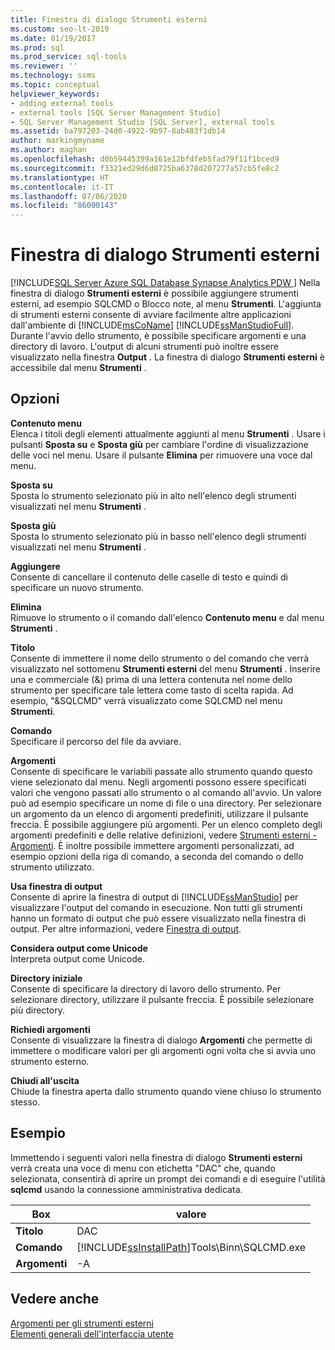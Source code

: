 ```yaml
---
title: Finestra di dialogo Strumenti esterni
ms.custom: seo-lt-2019
ms.date: 01/19/2017
ms.prod: sql
ms.prod_service: sql-tools
ms.reviewer: ''
ms.technology: ssms
ms.topic: conceptual
helpviewer_keywords:
- adding external tools
- external tools [SQL Server Management Studio]
- SQL Server Management Studio [SQL Server], external tools
ms.assetid: ba797203-24d0-4922-9b97-8ab483f1db14
author: markingmyname
ms.author: maghan
ms.openlocfilehash: d0b59445399a161e12bfdfeb5fad79f11f1bced9
ms.sourcegitcommit: f3321ed29d6d8725ba6378d207277a57cb5fe8c2
ms.translationtype: HT
ms.contentlocale: it-IT
ms.lasthandoff: 07/06/2020
ms.locfileid: "86000143"
---
```

# <a name="external-tools-dialog-box"></a>Finestra di dialogo Strumenti esterni
[!INCLUDE[SQL Server Azure SQL Database Synapse Analytics PDW ](../includes/applies-to-version/sql-asdb-asdbmi-asa-pdw.md)]
Nella finestra di dialogo **Strumenti esterni** è possibile aggiungere strumenti esterni, ad esempio SQLCMD o Blocco note, al menu **Strumenti**. L'aggiunta di strumenti esterni consente di avviare facilmente altre applicazioni dall'ambiente di [!INCLUDE[msCoName](../includes/msconame_md.md)] [!INCLUDE[ssManStudioFull](../includes/ssmanstudiofull-md.md)]. Durante l'avvio dello strumento, è possibile specificare argomenti e una directory di lavoro. L'output di alcuni strumenti può inoltre essere visualizzato nella finestra **Output** . La finestra di dialogo **Strumenti esterni** è accessibile dal menu **Strumenti** .  
  
## <a name="options"></a>Opzioni  
**Contenuto menu**  
Elenca i titoli degli elementi attualmente aggiunti al menu **Strumenti** . Usare i pulsanti **Sposta su** e **Sposta giù** per cambiare l'ordine di visualizzazione delle voci nel menu. Usare il pulsante **Elimina** per rimuovere una voce dal menu.  
  
**Sposta su**  
Sposta lo strumento selezionato più in alto nell'elenco degli strumenti visualizzati nel menu **Strumenti** .  
  
**Sposta giù**  
Sposta lo strumento selezionato più in basso nell'elenco degli strumenti visualizzati nel menu **Strumenti** .  
  
**Aggiungere**  
Consente di cancellare il contenuto delle caselle di testo e quindi di specificare un nuovo strumento.  
  
**Elimina**  
Rimuove lo strumento o il comando dall'elenco **Contenuto menu** e dal menu **Strumenti** .  
  
**Titolo**  
Consente di immettere il nome dello strumento o del comando che verrà visualizzato nel sottomenu **Strumenti esterni** del menu **Strumenti** . Inserire una e commerciale (&) prima di una lettera contenuta nel nome dello strumento per specificare tale lettera come tasto di scelta rapida. Ad esempio, "&SQLCMD" verrà visualizzato come SQLCMD nel menu **Strumenti**.  
  
**Comando**  
Specificare il percorso del file da avviare.  
  
**Argomenti**  
Consente di specificare le variabili passate allo strumento quando questo viene selezionato dal menu. Negli argomenti possono essere specificati valori che vengono passati allo strumento o al comando all'avvio. Un valore può ad esempio specificare un nome di file o una directory. Per selezionare un argomento da un elenco di argomenti predefiniti, utilizzare il pulsante freccia. È possibile aggiungere più argomenti. Per un elenco completo degli argomenti predefiniti e delle relative definizioni, vedere [Strumenti esterni - Argomenti](../ssms/use-of-sql-server-features-and-capabilities-wwi-oltp.md). È inoltre possibile immettere argomenti personalizzati, ad esempio opzioni della riga di comando, a seconda del comando o dello strumento utilizzato.  
  
**Usa finestra di output**  
Consente di aprire la finestra di output di [!INCLUDE[ssManStudio](../includes/ssmanstudio-md.md)] per visualizzare l'output del comando in esecuzione. Non tutti gli strumenti hanno un formato di output che può essere visualizzato nella finestra di output. Per altre informazioni, vedere [Finestra di output](../relational-databases/scripting/transact-sql-debugger-output-window.md).  
  
**Considera output come Unicode**  
Interpreta output come Unicode.  
  
**Directory iniziale**  
Consente di specificare la directory di lavoro dello strumento. Per selezionare directory, utilizzare il pulsante freccia. È possibile selezionare più directory.  
  
**Richiedi argomenti**  
Consente di visualizzare la finestra di dialogo **Argomenti** che permette di immettere o modificare valori per gli argomenti ogni volta che si avvia uno strumento esterno.  
  
**Chiudi all'uscita**  
Chiude la finestra aperta dallo strumento quando viene chiuso lo strumento stesso.  
  
## <a name="example"></a>Esempio  
Immettendo i seguenti valori nella finestra di dialogo **Strumenti esterni** verrà creata una voce di menu con etichetta "DAC" che, quando selezionata, consentirà di aprire un prompt dei comandi e di eseguire l'utilità **sqlcmd** usando la connessione amministrativa dedicata.  
  
|Box|valore|  
|-------|---------|  
|**Titolo**|DAC|  
|**Comando**|[!INCLUDE[ssInstallPath](../includes/ssinstallpath-md.md)]Tools\Binn\SQLCMD.exe|  
|**Argomenti**|-A|  
  
## <a name="see-also"></a>Vedere anche  
[Argomenti per gli strumenti esterni](../ssms/use-of-sql-server-features-and-capabilities-wwi-oltp.md)  
[Elementi generali dell'interfaccia utente](../ssms/general-user-interface-elements.md)  
  
